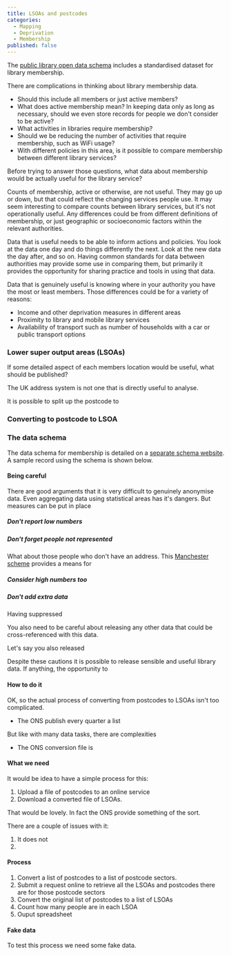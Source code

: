 ```yaml
---
title: LSOAs and postcodes
categories: 
  - Mapping
  - Deprivation
  - Membership
published: false
---
```


The [public library open data schema](https://schema.librarydata.uk/membership) includes a standardised dataset for library membership.

There are complications in thinking about library membership data.

- Should this include all members or just active members?
- What does active membership mean? In keeping data only as long as necessary, should we even store records for people we don't consider to be active?
- What activities in libraries require membership?
- Should we be reducing the number of activities that require membership, such as WiFi usage?
- With different policies in this area, is it possible to compare membership between different library services?

Before trying to answer those questions, what data about membership would be actually useful for the library service?

Counts of membership, active or otherwise, are not useful. They may go up or down, but that could reflect the changing services people use. It may seem interesting to compare counts between library services, but it's not operationally useful. Any differences could be from different definitions of membership, or just geographic or socioeconomic factors within the relevant authorities.

Data that is useful needs to be able to inform actions and policies. You look at the data one day and do things differently the next. Look at the new data the day after, and so on. Having common standards for data between authorities may provide some use in comparing them, but primarily it provides the opportunity for sharing practice and tools in using that data.

Data that is genuinely useful is knowing where in your authority you have the most or least members. Those differences could be for a variety of reasons:

- Income and other deprivation measures in different areas
- Proximity to library and mobile library services
- Availability of transport such as number of households with a car or public transport options

### Lower super output areas (LSOAs)

If some detailed aspect of each members location would be useful, what should be published?

The UK address system is not one that is directly useful to analyse. 

It is possible to split up the postcode to 




### Converting to postcode to LSOA




### The data schema

The data schema for membership is detailed on a [separate schema website](https://schema.librarydata.uk/membership). A sample record using the schema is shown below.




#### Being careful

There are good arguments that it is very difficult to genuinely anonymise data. Even aggregating data using statistical areas has it's dangers. But measures can be put in place

##### Don't report low numbers


##### Don't forget people not represented

What about those people who don't have an address. This [Manchester scheme](https://www.bbc.co.uk/news/uk-england-manchester-41775445) provides a means for 




##### Consider high numbers too


##### Don't add extra data

Having suppressed 

You also need to be careful about releasing any other data that could be cross-referenced with this data.

Let's say you also released


Despite these cautions it is possible to release sensible and useful library data. If anything, the opportunity to 

#### How to do it

OK, so the actual process of converting from postcodes to LSOAs isn't too complicated.

* The ONS publish every quarter a list 

But like with many data tasks, there are complexities

* The ONS conversion file is 


#### What we need

It would be idea to have a simple process for this:

1. Upload a file of postcodes to an online service
2. Download a converted file of LSOAs.

That would be lovely. In fact the ONS provide something of the sort.

There are a couple of issues with it:

1. It does not 
2. 



#### Process

1. Convert a list of postcodes to a list of postcode sectors.
2. Submit a request online to retrieve all the LSOAs and postcodes there are for those postcode sectors
3. Convert the original list of postcodes to a list of LSOAs
4. Count how many people are in each LSOA
5. Ouput spreadsheet

#### Fake data

To test this process we need some fake data.

<!--stackedit_data:
eyJoaXN0b3J5IjpbMjEzOTY0NDYzOSwtODAzOTYzMzQ1LC0xNT
AyNjgzOTY2LC0xNjAzNzY0NzE2XX0=
-->